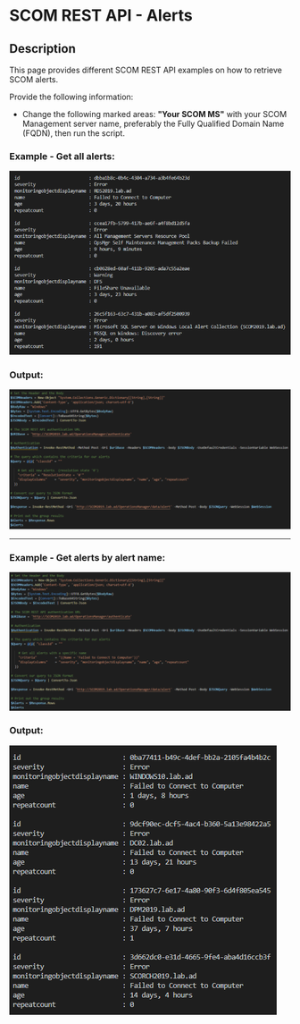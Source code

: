 # SCOM REST API - Alerts


## Description
This page provides different SCOM REST API examples on how to retrieve SCOM alerts.

Provide the following information:

- Change the following marked areas: **"Your SCOM MS"** with your SCOM Management server name, preferably the Fully Qualified Domain Name (FQDN), then run the script.

### Example - Get all alerts:
![alt text](https://github.com/LeonLaude/SCOM/blob/master/REST%20API/Alerts/Images/SCOM_All_Alerts.png)

### Output:
![alt text](https://github.com/LeonLaude/SCOM/blob/master/REST%20API/Alerts/Images/SCOM_All_Alerts_result.png)


-----------------------------------------------------------------------------------------------------------------------------------------------------------------------------------

### Example - Get alerts by alert name:
![alt text](https://github.com/LeonLaude/SCOM/blob/master/REST%20API/Alerts/Images/SCOM_Alerts_AlertName.png)

### Output:
![alt text](https://github.com/LeonLaude/SCOM/blob/master/REST%20API/Alerts/Images/SCOM_Alerts_AlertName_results.png)
